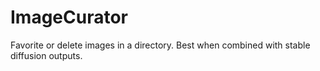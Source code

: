 # ImageCurator
Favorite or delete images in a directory. Best when combined with stable diffusion outputs.
